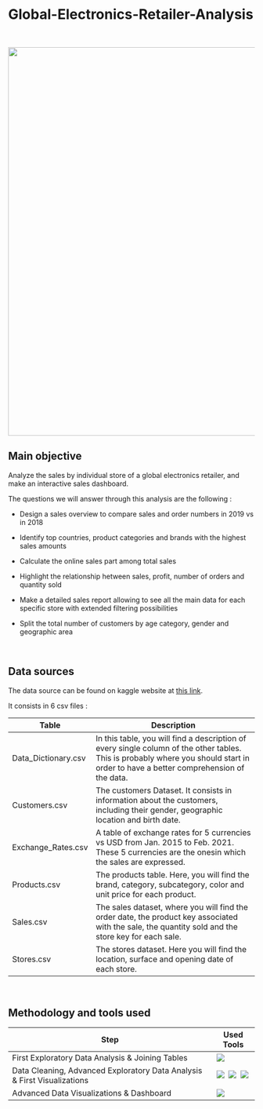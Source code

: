 # Global-Electronics-Retailer-Analysis

<br>

<p align="center">
<img width="792px" src='https://github.com/DimitriKneur/Global-Electronics-Retailer-Analysis/blob/main/3_PowerBI_Dashboard/Retail_Dashboard_Snapshot.gif' />
</p>

## Main objective

Analyze the sales by individual store of a global electronics retailer, and make an interactive sales dashboard.

The questions we will answer through this analysis are the following :

- Design a sales overview to compare sales and order numbers in 2019 vs in 2018

- Identify top countries, product categories and brands with the highest sales amounts

- Calculate the online sales part among total sales

- Highlight the relationship hetween sales, profit, number of orders and quantity sold

- Make a detailed sales report allowing to see all the main data for each specific store with extended filtering possibilities

- Split the total number of customers by age category, gender and geographic area

<br>

## Data sources

The data source can be found on kaggle website at [this link](https://www.kaggle.com/datasets/bhavikjikadara/global-electronics-retailers).

It consists in 6 csv files :

| Table | Description |
|-------|-------------|
| Data_Dictionary.csv | In this table, you will find a description of every single column of the other tables. This is probably where you should start in order to have a better comprehension of the data. |
| Customers.csv | The customers Dataset. It consists in information about the customers, including their gender, geographic location and birth date. |
| Exchange_Rates.csv | A table of exchange rates for 5 currencies vs USD from Jan. 2015 to Feb. 2021. These 5 currencies are the onesin which the sales are expressed. |
| Products.csv | The products table. Here, you will find the brand, category, subcategory, color and unit price for each product. |
| Sales.csv | The sales dataset, where you will find the order date, the product key associated with the sale, the quantity sold and the store key for each sale. |
| Stores.csv | The stores dataset. Here you will find the location, surface and opening date of each store. |

<br>

## Methodology and tools used

| Step | Used Tools |
|------|-------------|
| First Exploratory Data Analysis & Joining Tables | <img style="padding:2px" style="padding:2px" src="https://img.shields.io/badge/mysql-4479A1.svg?style=for-the-badge&logo=mysql&logoColor=black"/> |   
| Data Cleaning, Advanced Exploratory Data Analysis & First Visualizations | <img style="padding:2px" src="https://img.shields.io/badge/python-3776AB.svg?style=for-the-badge&logo=python&logoColor=black"/> <img style="padding:2px" src="https://img.shields.io/badge/pandas-150458.svg?style=for-the-badge&logo=pandas&logoColor=black"/> <img style="padding:2px" src="https://img.shields.io/badge/plotly-3F4F75.svg?style=for-the-badge&logo=plotly&logoColor=black"/> |
| Advanced Data Visualizations & Dashboard | <img style="padding:2px" src="https://img.shields.io/badge/Power%20BI-F2C811.svg?style=for-the-badge&logo=powerbi&logoColor=black"/> | 
